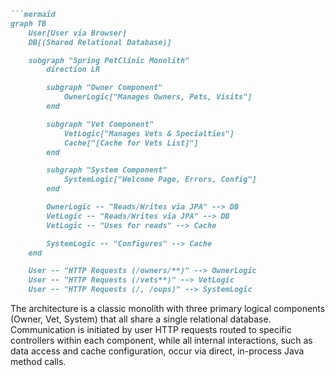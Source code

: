 ```markdown
```mermaid
graph TB
    User[User via Browser]
    DB[(Shared Relational Database)]

    subgraph "Spring PetClinic Monolith"
        direction LR

        subgraph "Owner Component"
            OwnerLogic["Manages Owners, Pets, Visits"]
        end

        subgraph "Vet Component"
            VetLogic["Manages Vets & Specialties"]
            Cache["[Cache for Vets List]"]
        end

        subgraph "System Component"
            SystemLogic["Welcome Page, Errors, Config"]
        end

        OwnerLogic -- "Reads/Writes via JPA" --> DB
        VetLogic -- "Reads/Writes via JPA" --> DB
        VetLogic -- "Uses for reads" --> Cache

        SystemLogic -- "Configures" --> Cache
    end

    User -- "HTTP Requests (/owners/**)" --> OwnerLogic
    User -- "HTTP Requests (/vets**)" --> VetLogic
    User -- "HTTP Requests (/, /oups)" --> SystemLogic
```

The architecture is a classic monolith with three primary logical components (Owner, Vet, System) that all share a single relational database. Communication is initiated by user HTTP requests routed to specific controllers within each component, while all internal interactions, such as data access and cache configuration, occur via direct, in-process Java method calls.
```